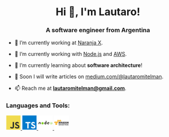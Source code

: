 <h1 align="center">Hi 👋, I'm Lautaro!</h1>
<h3 align="center">A software engineer from Argentina</h3>

- 🔭 I’m currently working at [Naranja X](https://www.naranjax.com/).

- 🔨 I’m currently working with [Node.js](https://nodejs.org/en/) and [AWS](https://aws.amazon.com).

- 🌱 I’m currently learning about **software architecture**!

- 📝 Soon I will write articles on [medium.com/@lautaromitelman](medium.com/@lautaromitelman).

- 📫 Reach me at **lautaromitelman@gmail.com**.

<h3 align="left">Languages and Tools:</h3>
<p align="left"> 
  <a href="https://developer.mozilla.org/en-US/docs/Web/JavaScript" target="_blank"> 
    <img src="https://raw.githubusercontent.com/devicons/devicon/master/icons/javascript/javascript-original.svg" alt="javascript" width="40" height="40"/> 
  </a> 
   <a href="https://www.typescriptlang.org/" target="_blank"> <img src="https://raw.githubusercontent.com/devicons/devicon/master/icons/typescript/typescript-original.svg" alt="typescript" width="40" height="40"/> 
  </a> 
  <a href="https://nodejs.org" target="_blank"> 
    <img src="https://raw.githubusercontent.com/devicons/devicon/master/icons/nodejs/nodejs-original-wordmark.svg" alt="nodejs" width="40" height="40"/> 
  </a> 
  <a href="https://aws.amazon.com" target="_blank"> 
    <img src="https://raw.githubusercontent.com/devicons/devicon/master/icons/amazonwebservices/amazonwebservices-original-wordmark.svg" alt="aws" width="40" height="40"/> 
  </a>
</p>


